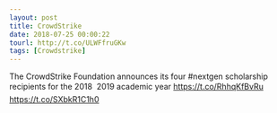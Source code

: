 ```yaml
---
layout: post
title: CrowdStrike
date: 2018-07-25 00:00:22
tourl: http://t.co/ULWFfruGKw
tags: [Crowdstrike]
---
```

The CrowdStrike Foundation announces its four #nextgen scholarship recipients for the 2018  2019 academic year https://t.co/RhhqKfBvRu https://t.co/SXbkR1C1h0
